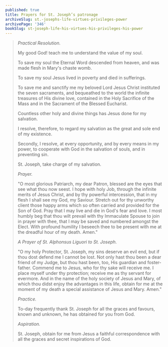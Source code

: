 ```yaml
---
published: true
title: Prayers for St. Joseph’s patronage
archiveSlug: st.-josephs-life-virtues-privileges-power
archivePage: '346'
bookSlug: st-joseph-life-his-virtues-his-privileges-his-power
---
```


> *Practical Resolution.*
>
> My good God! teach me to understand the value of my soul.
>
> To save my soul the Eternal Word descended from heaven, and was made flesh in Mary's chaste womb.
>
> To save my soul Jesus lived in poverty and died in sufferings.
>
> To save me and sanctify me my beloved Lord Jesus Christ instituted the seven sacraments, and bequeathed to the world the infinite treasures of His divine love, contained in the Holy Sacrifice of the Mass and in the Sacrament of the Blessed Eucharist.
>
> Countless other holy and divine things has Jesus done for my salvation.
>
> I resolve, therefore, to regard my salvation as the great and sole end of my existence.
>
> Secondly, I resolve, at every opportunity, and by every means in my power, to cooperate with God in the salvation of souls, and in preventing sin.
>
> St. Joseph, take charge of my salvation.
>
> *Prayer.*
>
> "O most glorious Patriarch, my dear Patron, blessed are the eyes that see what thou now seest. I hope with holy Job, through the infinite merits of Jesus Christ, and by thy powerful intercession, that in my flesh I shall see my God, my Saviour. Stretch out for thy unworthy client those happy arms which so often carried and provided for the Son of God. Pray that I may live and die in God's fear and love. I most humbly beg that thou wilt prevail with thy Immaculate Spouse to join in prayer with thee, that I may be saved and numbered amongst the Elect. With profound humility I beseech thee to be present with me at the dreadful hour of my death. Amen."
>
> *A Prayer of St. Alphonsus Liguori to St. Joseph.*
>
> "O my holy Protector, St. Joseph, my sins deserve an evil end, but if thou dost defend me I cannot be lost. Not only hast thou been a dear friend of my Judge, but thou hast been, too, His guardian and foster-father. Commend me to Jesus, who for thy sake will receive me. I place myself under thy protection; receive me as thy servant for evermore. And in the name of the holy society of Jesus and Mary, of which thou didst enjoy the advantages in this life, obtain for me at the moment of my death a special assistance of Jesus and Mary. Amen."
>
> *Practice.*
>
> To-day frequently thank St. Joseph for all the graces and favours, known and unknown, he has obtained for you from God.
>
> *Aspiration.*
>
> St. Joseph, obtain for me from Jesus a faithful correspondence with all the graces and secret inspirations of God.
